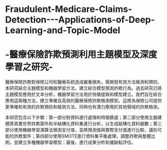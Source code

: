 # Fraudulent-Medicare-Claims-Detection---Applications-of-Deep-Learning-and-Topic-Model
# -醫療保險詐欺預測利用主題模型及深度學習之研究-
    
醫療保險詐欺對保險公司和醫療系統造成嚴重損失，需開發有效方法檢測和預防。本研究結合主題模型和機器學習方法，建立綜合模型預測詐欺行為。過去研究已將主題模型應用於文本分析，機器學習方法用於特徵提取和模型建立。我們旨在綜合應用這兩種方法，建立準確且高效的醫療保險詐欺檢測模型。這將為保險公司提供更準確和有效的詐欺預防和檢測方法，同時也有潛力應用於其他領域的詐欺檢測。

本研究包含以下步驟：第一部分對資料進行處理和特徵篩選；第二部分使用主題建模將真實世界詐欺案件和半結構化資料集進行分析，以生成結構化資料變數；第三部分使用機器學習演算法預測支付值，並將預測值與實際支付值進行比較，識別可能的詐欺案件；第四部分使用SMOTE進行資料集平衡處理，調整詐欺與整體比例，並建立多種機器學習模型；最後，進行成果分析和優缺點評估。
